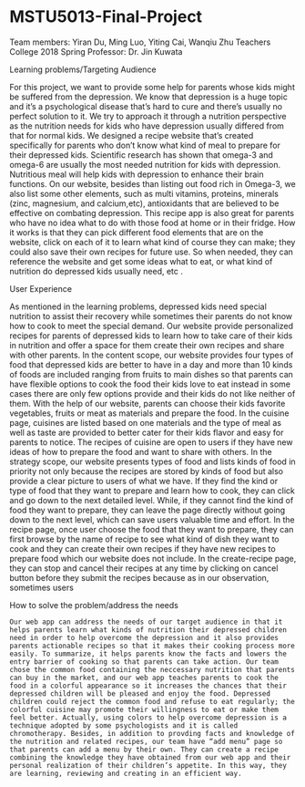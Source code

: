 # MSTU5013-Final-Project

Team members: Yiran Du, Ming Luo, Yiting Cai, Wanqiu Zhu
Teachers College
2018 Spring
Professor: Dr. Jin Kuwata


Learning problems/Targeting Audience

For this project, we want to provide some help for parents whose kids might be suffered from the depression. We know that depression is a huge topic and it’s a psychological disease that’s hard to cure and there’s usually no perfect solution to it. We try to approach it through a nutrition perspective as the nutrition needs for kids who have depression usually differed from that for normal kids. We designed a recipe website that’s created specifically for parents who don’t know what kind of meal to prepare for their depressed kids. Scientific research has shown that omega-3 and omega-6 are usually the most needed nutrition for kids with depression. Nutritious meal will help kids with depression to enhance their brain functions. On our website, besides than listing out food rich in Omega-3, we also list some other elements, such as multi vitamins, proteins, minerals (zinc, magnesium, and calcium,etc), antioxidants that are believed to be effective on combating depression. This recipe app is also great for parents who have no idea what to do with those food at home or in their fridge. How it works is that they can pick different food elements that are on the website, click on each of it to learn what kind of course they can make; they could also save their own recipes for future use. So when needed, they can reference the website and get some ideas what to eat, or what kind of nutrition do depressed kids usually need, etc .

User Experience

As mentioned in the learning problems, depressed kids need special nutrition to assist their recovery while sometimes their parents do not know how to cook to meet the special demand. Our website provide personalized recipes for parents of depressed kids to learn how to take care of their kids in nutrition and offer a space for them create their own recipes and share with other parents. 
In the content scope, our website provides four types of food that depressed kids are better to have in a day and more than 10 kinds of foods are included ranging from fruits to main dishes so that parents can have flexible options to cook the food their kids love to eat instead in some cases there are only few options provide and their kids do not like neither of them. With the help of our website, parents can choose their kids favorite vegetables, fruits or meat as materials and prepare the food. In the cuisine page, cuisines are listed based on one materials and the type of meal as well as taste are provided to better cater for their kids flavor and easy for parents to notice. The recipes of cuisine are open to users if they have new ideas of how to prepare the food and want to share with others.
In the strategy scope, our website presents types of food and lists kinds of food in priority not only because the recipes are stored by kinds of food but also provide a clear picture to users of what we have. If they find the kind or type of food that they want to prepare and learn how to cook, they can click and go down to the next detailed level. While, if they cannot find the kind of food they want to prepare, they can leave the page directly without going down to the next level, which can save users valuable time and effort. In the recipe page, once user choose the food that they want to prepare, they can first browse by the name of recipe to see what kind of dish they want to cook and they can create their own recipes if they have new recipes to prepare food which our website does not include. In the create-recipe page, they can stop and cancel their recipes at any time by clicking on cancel button before they submit the recipes because as in our observation, sometimes users 

How to solve the problem/address the needs

	Our web app can address the needs of our target audience in that it helps parents learn what kinds of nutrition their depressed children need in order to help overcome the depression and it also provides parents actionable recipes so that it makes their cooking process more easily. To summarize, it helps parents know the facts and lowers the entry barrier of cooking so that parents can take action. Our team chose the common food containing the neccessary nutrition that parents can buy in the market, and our web app teaches parents to cook the food in a colorful appearance so it increases the chances that their depressed children will be pleased and enjoy the food. Depressed children could reject the common food and refuse to eat regularly; the colorful cuisine may promote their willingness to eat or make them feel better. Actually, using colors to help overcome depression is a technique adopted by some psychologists and it is called chromotherapy. Besides, in addition to provding facts and knowledge of the nutrition and related recipes, our team have “add menu” page so that parents can add a menu by their own. They can create a recipe combining the knowledge they have obtained from our web app and their personal realization of their children’s appetite. In this way, they are learning, reviewing and creating in an efficient way.
